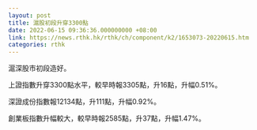```yaml
---
layout: post
title: 滬股初段升穿3300點
date: 2022-06-15 09:36:36.000000000 +08:00
link: https://news.rthk.hk/rthk/ch/component/k2/1653073-20220615.htm
categories: rthk
---
```


滬深股市初段造好。

上證指數升穿3300點水平，較早時報3305點，升16點，升幅0.51%。

深證成份指數報12134點，升111點，升幅0.92%。

創業板指數升幅較大，較早時報2585點，升37點，升幅1.47%。

